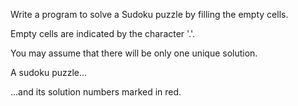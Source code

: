 Write a program to solve a Sudoku puzzle by filling the empty cells.

Empty cells are indicated by the character '.'.

You may assume that there will be only one unique solution.



A sudoku puzzle...




...and its solution numbers marked in red.
